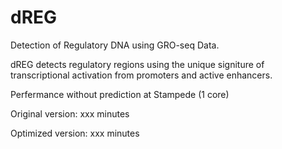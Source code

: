 dREG
===============

Detection of Regulatory DNA using GRO-seq Data.


dREG detects regulatory regions using the unique signiture of transcriptional activation from promoters and active enhancers.

Perfermance without prediction at Stampede (1 core)

Original version: xxx minutes 

Optimized version: xxx minutes

